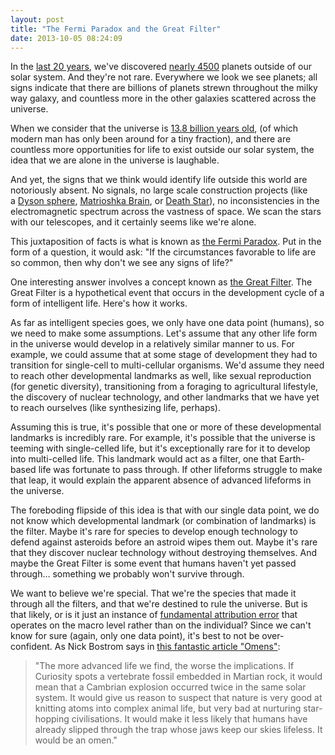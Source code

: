 ```yaml
---
layout: post
title: "The Fermi Paradox and the Great Filter"
date: 2013-10-05 08:24:09
---
```


<p class="p1">
  In the <a href="http://en.wikipedia.org/wiki/List_of_extrasolar_planet_firsts"><span class="s1">last 20 years</span></a>, we've discovered <a href="http://planetquest.jpl.nasa.gov/"><span class="s1">nearly 4500</span></a> planets outside of our solar system. And they're not rare. Everywhere we look we see planets; all signs indicate that there are billions of planets strewn throughout the milky way galaxy, and countless more in the other galaxies scattered across the universe.
</p>

<p class="p1">
  When we consider that the universe is <a href="https://www.google.com/search?q=age+of+universe"><span class="s1">13.8 billion years old</span></a>, (of which modern man has only been around for a tiny fraction), and there are countless more opportunities for life to exist outside our solar system, the idea that we are alone in the universe is laughable.
</p>

<p class="p1">
  And yet, the signs that we think would identify life outside this world are notoriously absent. No signals, no large scale construction projects (like a <a href="http://en.wikipedia.org/wiki/Dyson_sphere"><span class="s1">Dyson sphere</span></a>, <a href="http://en.wikipedia.org/wiki/Matrioshka_brain"><span class="s1">Matrioshka Brain</span></a>, or <a href="http://en.wikipedia.org/wiki/Death_Star"><span class="s1">Death Star</span></a>), no inconsistencies in the electromagnetic spectrum across the vastness of space. We scan the stars with our telescopes, and it certainly seems like we're alone.
</p>

<p class="p1">
  This juxtaposition of facts is what is known as <a href="http://en.wikipedia.org/wiki/Fermi_paradox">the Fermi Paradox</a>. Put in the form of a question, it would ask: "If the circumstances favorable to life are so common, then why don't we see any signs of life?"
</p>

<p class="p1">
  One interesting answer involves a concept known as <a href="http://en.wikipedia.org/wiki/Great_Filter">the Great Filter</a>. The Great Filter is a hypothetical event that occurs in the development cycle of a form of intelligent life. Here's how it works.
</p>

<p class="p1">
  As far as intelligent species goes, we only have one data point (humans), so we need to make some assumptions. Let's assume that any other life form in the universe would develop in a relatively similar manner to us. For example, we could assume that at some stage of development they had to transition for single-cell to multi-cellular organisms. We'd assume they need to reach other developmental landmarks as well, like sexual reproduction (for genetic diversity), transitioning from a foraging to agricultural lifestyle, the discovery of nuclear technology, and other landmarks that we have yet to reach ourselves (like synthesizing life, perhaps).
</p>

<p class="p1">
  Assuming this is true, it's possible that one or more of these developmental landmarks is incredibly rare. For example, it's possible that the universe is teeming with single-celled life, but it's exceptionally rare for it to develop into multi-celled life. This landmark would act as a filter, one that Earth-based life was fortunate to pass through. If other lifeforms struggle to make that leap, it would explain the apparent absence of advanced lifeforms in the universe.
</p>

<p class="p1">
  The foreboding flipside of this idea is that with our single data point, we do not know which developmental landmark (or combination of landmarks) is the filter. Maybe it's rare for species to develop enough technology to defend against asteroids before an astroid wipes them out. Maybe it's rare that they discover nuclear technology without destroying themselves. And maybe the Great Filter is some event that humans haven't yet passed through… something we probably won't survive through. 
</p>

<p class="p1">
  We want to believe we're special. That we're the species that made it through all the filters, and that we're destined to rule the universe. But is that likely, or is it just an instance of <a href="http://en.wikipedia.org/wiki/Fundamental_attribution_error"><span class="s1">fundamental attribution error</span></a> that operates on the macro level rather than on the individual? Since we can't know for sure (again, only one data point), it's best to not be over-confident. As Nick Bostrom says in <a href="http://www.aeonmagazine.com/world-views/ross-andersen-human-extinction/"><span class="s1">this fantastic article "Omens"</span></a>:
</p>

> <p class="p1">
>   "The more advanced life we find, the worse the implications. If Curiosity spots a vertebrate fossil embedded in Martian rock, it would mean that a Cambrian explosion occurred twice in the same solar system. It would give us reason to suspect that nature is very good at knitting atoms into complex animal life, but very bad at nurturing star-hopping civilisations. It would make it less likely that humans have already slipped through the trap whose jaws keep our skies lifeless. It would be an omen."
> </p>
